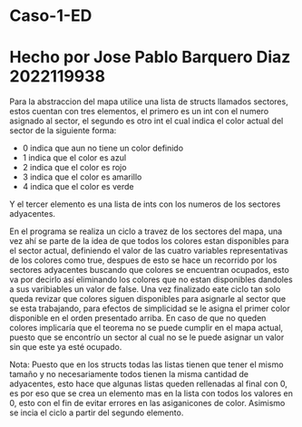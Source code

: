 # Caso-1-ED
# Hecho por Jose Pablo Barquero Diaz 2022119938

Para la abstraccion del mapa utilice una lista de structs llamados sectores, estos cuentan con tres elementos, el primero es un int con el numero asignado al sector, el segundo es otro int el cual indica el color actual del sector de la siguiente forma:

- 0 indica que aun no tiene un color definido
- 1 indica que el color es azul
- 2 indica que el color es rojo
- 3 indica que el color es amarillo
- 4 indica que el color es verde

Y el tercer elemento es una lista de ints con los numeros de los sectores adyacentes. 

En el programa se realiza un ciclo a travez de los sectores del mapa, una vez ahí se parte de la idea de que todos los colores estan disponibles para el sector actual, definiendo el valor de las cuatro variables representativas de los colores como true, despues de esto se hace un recorrido por los sectores adyacentes buscando que colores se encuentran ocupados, esto va por decirlo así eliminando los colores que no estan disponibles dandoles a sus varibiables un valor de false.
Una vez finalizado eate ciclo tan solo queda revizar que colores siguen disponibles para asignarle al sector que se esta trabajando, para efectos de simplicidad se le asigna el primer color disponible en el orden presentado arriba. En caso de que no queden colores implicaría que el teorema no se puede cumplir en el mapa actual, puesto que se encontrío un sector al cual no se le puede asignar un valor sin que este ya esté ocupado.

Nota: Puesto que en los structs todas las listas tienen que tener el mismo tamaño y no necesariamente todos tienen la misma cantidad de adyacentes, esto hace que algunas listas queden rellenadas al final con 0, es por eso que se crea un elemento mas en la lista con todos los valores en 0, esto con el fin de evitar errores en las asiganicones de color. Asimismo se incia el ciclo a partir del segundo elemento.
